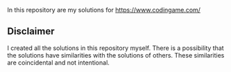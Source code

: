 In this repository are my solutions for https://www.codingame.com/

## Disclaimer
I created all the solutions in this repository myself. There is a possibility that the solutions have similarities with the solutions of others. These similarities are coincidental and not intentional.
